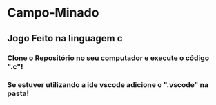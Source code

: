 # Campo-Minado
## Jogo Feito na linguagem c
 
### Clone o Repositório no seu computador e execute o código ".c"!
### Se estuver utilizando a ide vscode adicione o ".vscode" na pasta!